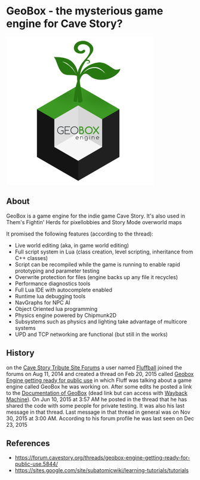 # GeoBox - the mysterious game engine for Cave Story?

![GeoBox Logo by a friend of them](geobox-logo.png)

## About

GeoBox is a game engine for the indie game Cave Story. It's also used in Them's Fightin' Herds for pixellobbies and Story Mode overworld maps

It promised the following features (according to the thread):

- Live world editing (aka, in game world editing)
- Full script system in Lua (class creation, level scripting, inheritance from C++ classes)
- Script can be recompiled while the game is running to enable rapid prototyping and parameter testing
- Overwrite protection for files (engine backs up any file it recycles)
- Performance diagnostics tools
- Full Lua IDE with autocomplete enabled
- Runtime lua debugging tools
- NavGraphs for NPC AI
- Object Oriented lua programming
- Physics engine powered by Chipmunk2D
- Subsystems such as physics and lighting take advantage of multicore systems
- UPD and TCP networking are functional (but still in the works)

## History

on the [Cave Story Tribute Site Forums](https://forum.cavestory.org/) a user named [Fluffball](https://forum.cavestory.org/members/fluffball.7037/) joined the forums on Aug 11, 2014 and created a thread on Feb 20, 2015 called [Geobox Engine getting ready for public use](https://forum.cavestory.org/threads/geobox-engine-getting-ready-for-public-use.5844/) in which Fluff was talking about a game engine called GeoBox he was working on. After some edits he posted a link to the [Documentation of GeoBox](https://sites.google.com/site/subatomicwiki/learning-tutorials/tutorials) (dead link but can access with [Wayback Machine](https://web.archive.org/web/20220126232430/https://sites.google.com/site/subatomicwiki/learning-tutorials/tutorials)). On Jun 10, 2015 at 3:57 AM he posted in the thread that he has shared the code with some people for private testing. It was also his last message in that thread. Last message in that thread in general was on Nov 30, 2015 at 3:00 AM. According to his forum profile he was last seen on Dec 23, 2015

## References

- <https://forum.cavestory.org/threads/geobox-engine-getting-ready-for-public-use.5844/>
- <https://sites.google.com/site/subatomicwiki/learning-tutorials/tutorials>
